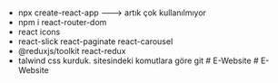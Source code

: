 #
- npx create-react-app  ---> artık çok kullanılmıyor
-  npm i react-router-dom
- react icons
- react-slick react-paginate react-carousel
- @reduxjs/toolkit react-redux
- talwind css kurduk. sitesindeki komutlara göre git
 #   E - W e b s i t e  
 #   E - W e b s i t e  
 